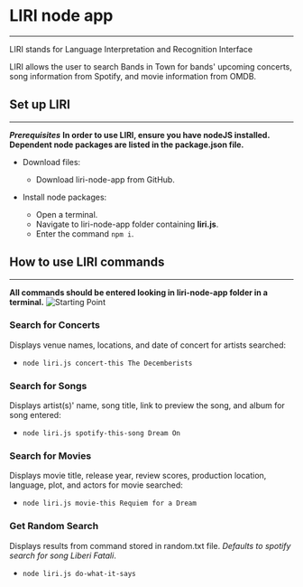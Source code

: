 # LIRI node app
-----------------------------

LIRI stands for Language Interpretation and Recognition Interface

LIRI allows the user to search Bands in Town for bands' upcoming concerts, song information from Spotify, and movie information from OMDB.

## Set up LIRI
-----------------------------
**_Prerequisites_**
**In order to use LIRI, ensure you have nodeJS installed.**
**Dependent node packages are listed in the package.json file.**

- Download files:
    - Download liri-node-app from GitHub.
    

- Install node packages:
    - Open a terminal.
    - Navigate to liri-node-app folder containing **liri.js**.
    - Enter the command ```npm i```.

## How to use LIRI commands
-----------------------------
**All commands should be entered looking in liri-node-app folder in a terminal.**
![Starting Point](https://raw.github.com/HillerDavid/liri-node-app/tree/master/Screenshots/start.png)

### Search for Concerts

Displays venue names, locations, and date of concert for artists searched:

- ```node liri.js concert-this The Decemberists```

### Search for Songs

Displays artist(s)' name, song title, link to preview the song, and album for song entered:

- ```node liri.js spotify-this-song Dream On```

### Search for Movies

Displays movie title, release year, review scores, production location, language, plot, and actors for movie searched:

- ```node liri.js movie-this Requiem for a Dream```

### Get Random Search

Displays results from command stored in random.txt file.
*Defaults to spotify search for song Liberi Fatali*.

- ```node liri.js do-what-it-says```